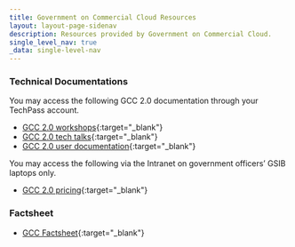 ```yaml
---
title: Government on Commercial Cloud Resources
layout: layout-page-sidenav
description: Resources provided by Government on Commercial Cloud.
single_level_nav: true
_data: single-level-nav
---
```


### Technical Documentations

You may access the following GCC 2.0 documentation through your TechPass account.

- [GCC 2.0 workshops](https://docs.developer.tech.gov.sg/docs/gcc-20-workshops){:target="_blank"}
- [GCC 2.0 tech talks](https://docs.developer.tech.gov.sg/docs/gcc-2-tech-talks){:target="_blank"}
- [GCC 2.0 user documentation](https://docs.developer.tech.gov.sg/docs/gcc-version-2-user-documentation){:target="_blank"}

You may access the following via the Intranet on government officers’ GSIB laptops only.

- [GCC 2.0 pricing](https://sgdcs.sgnet.gov.sg/sites/tech/SNDigiGov/CentralICTServices/MHI/Pages/GCC-2.0.aspx){:target="_blank"}

### Factsheet

- [GCC Factsheet](/assets/files/gcc-factsheet-121222.pdf){:target="_blank"}